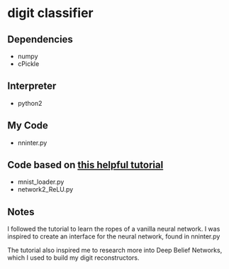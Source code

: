# digit classifier 
## Dependencies
+ numpy
+ cPickle
## Interpreter
+ python2

## My Code
+ nninter.py

## Code based on [this helpful tutorial](http://www.neuralnetworksanddeeplearning.com)
+ mnist_loader.py
+ network2_ReLU.py

## Notes
I followed the tutorial to learn the ropes of a vanilla neural network. I was inspired to create an interface for the neural network, found in nninter.py

The tutorial also inspired me to research more into Deep Belief Networks, which I used to build my digit reconstructors.

